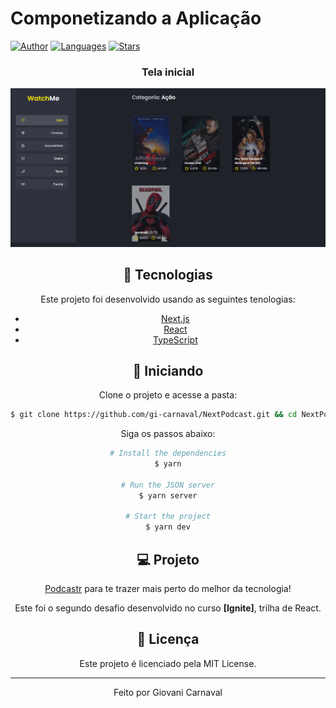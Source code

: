 # Componetizando a Aplicação

  [![Author](https://img.shields.io/badge/author-GiovaniCarnaval-8257E5?style=flat-square)](https://github.com/gi-carnaval)
  [![Languages](https://img.shields.io/github/languages/count/gi-carnaval/componentizando-a-aplicacao?color=%238257E5&style=flat-square)](#)
  [![Stars](https://img.shields.io/github/stars/gi-carnaval/componentizando-a-aplicacao?color=8257E5&style=flat-square)](https://github.com/gi-carnaval/NextPodcast/stargazers)

<div align="center">
  
  ### Tela inicial
  
  <img src="public/assets/captura-1.png" alt="Captura-1">
  <br/>
  
## 🧪 Tecnologias

Este projeto foi desenvolvido usando as seguintes tenologias:

- [Next.js](https://nextjs.org/)
- [React](https://reactjs.org)
- [TypeScript](https://www.typescriptlang.org/)

## 🚀 Iniciando

Clone o projeto e acesse a pasta:

```bash
$ git clone https://github.com/gi-carnaval/NextPodcast.git && cd NextPodcast
```

Siga os passos abaixo:
```bash
# Install the dependencies
$ yarn

# Run the JSON server
$ yarn server

# Start the project
$ yarn dev
```

## 💻 Projeto

[Podcastr](https://podcastr-nlw.vercel.app/) para te trazer mais perto do melhor da tecnologia! 

Este foi o segundo desafio desenvolvido no curso **[Ignite]**, trilha de React.

## 📝 Licença

Este projeto é licenciado pela MIT License.


---

<p align="center">Feito por Giovani Carnaval</p>

